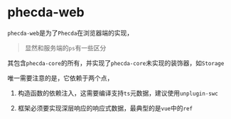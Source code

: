 # phecda-web

`phecda-web`是为了`Phecda`在浏览器端的实现，

> 显然和服务端的`ps`有一些区分

其包含`phecda-core`的所有，并实现了`phecda-core`未实现的装饰器，如`Storage`

唯一需要注意的是，它依赖于两个点，

1. 构造函数的依赖注入，这需要编译支持`ts`元数据，建议使用`unplugin-swc`

2. 框架必须要实现深层响应的响应式数据，最典型的是`vue`中的`ref`